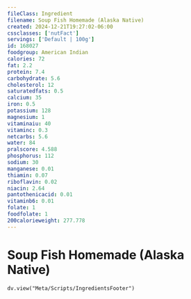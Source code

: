 ```yaml
---
fileClass: Ingredient
filename: Soup Fish Homemade (Alaska Native)
created: 2024-12-21T19:27:02-06:00
cssclasses: ['nutFact']
servings: ['Default | 100g']
id: 168027
foodgroup: American Indian
calories: 72
fat: 2.2
protein: 7.4
carbohydrate: 5.6
cholesterol: 12
saturatedfats: 0.5
calcium: 35
iron: 0.5
potassium: 128
magnesium: 1
vitaminaiu: 40
vitaminc: 0.3
netcarbs: 5.6
water: 84
pralscore: 4.588
phosphorus: 112
sodium: 30
manganese: 0.01
thiamin: 0.07
riboflavin: 0.02
niacin: 2.64
pantothenicacid: 0.01
vitaminb6: 0.01
folate: 1
foodfolate: 1
200calorieweight: 277.778
---
```


# Soup Fish Homemade (Alaska Native)

```dataviewjs
dv.view("Meta/Scripts/IngredientsFooter")
```